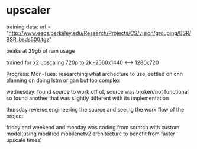 # upscaler

training data:
url = "http://www.eecs.berkeley.edu/Research/Projects/CS/vision/grouping/BSR/BSR_bsds500.tgz"

peaks at 29gb of ram usage

trained for x2 upscaling 720p to 2k
 -2560x1440 <--> 1280x720

Progress:
Mon-Tues: researching what archecture to use, settled on cnn
planning on doing lstm or gan but too complex

wednesday: found source to work off of, source was broken/not functional so found another that was slightly different with its implementation

thursday reverse engineering the source and seeing the work flow of the project

friday and weekend and monday was coding from scratch with custom model(using modified mobilenetv2 architecture to benefit from faster upscale times)
